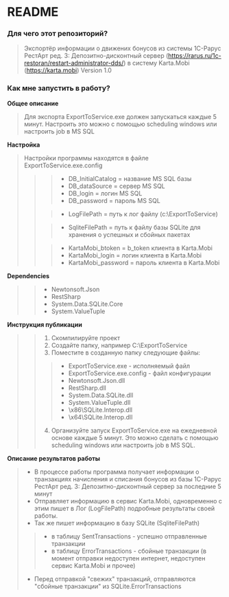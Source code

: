# README #

### Для чего этот репозиторий? ###

>Экспортёр информации о движених бонусов из системы 1С-Рарус РестАрт ред. 3: Депозитно-дисконтный сервер (https://rarus.ru/1c-restoran/restart-administrator-dds/) в систему Karta.Mobi (https://karta.mobi)
>Version 1.0

### Как мне запустить в работу? ###

**Общее описание**
>	Для экспорта ExportToService.exe должен запускаться каждые 5 минут. 
>	Настроить это можно с помощью scheduling windows или настроить job в MS SQL  

**Настройка**
>Настройки программы находятся в файле ExportToService.exe.config	
>><!--Настройки для получения данных-->
>>>* DB_InitialCatalog = название MS SQL базы
>>>* DB_dataSource = сервер MS SQL
>>>* DB_login = логин MS SQL
>>>* DB_password = пароль MS SQL
>><!--Настройки для хранения лога-->
>>>* LogFilePath = путь к лог файлу (с:\ExportToService)
>><!--Настройки для записи данных-->
>>>* SqliteFilePath = путь к файлу базы SQLite для хранения о успешных и сбойных пакетах
>><!--Настройки для отправки данных-->
>>>* KartaMobi_btoken = b_token клиента в Karta.Mobi
>>>* KartaMobi_login = логин клиента в Karta.Mobi
>>>* KartaMobi_password = пароль клиента в Karta.Mobi

**Dependencies**
>>* Newtonsoft.Json
>>* RestSharp
>>* System.Data.SQLite.Core
>>* System.ValueTuple

**Инструкция публикации**
>>1. Скомпилируйте проект
>>2. Создайте папку, например C:\ExportToService
>>3. Поместите в созданную папку следующие файлы:
>>>* ExportToService.exe - исполняемый файл
>>>* ExportToService.exe.config - файл конфигурации
>>>* Newtonsoft.Json.dll
>>>* RestSharp.dll
>>>* System.Data.SQLite.dll
>>>* System.ValueTuple.dll
>>>* \x86\SQLite.Interop.dll
>>>* \x64\SQLite.Interop.dll
>>4. Организуйте запуск ExportToService.exe на ежедневной основе каждые 5 минут. Это можно сделать с помощью scheduling windows или настроить job в MS SQL.  
		
**Описание результатов работы**
>* В процессе работы программа получает информации о транзакциях начисления и списания бонусов из базы 1С-Рарус РестАрт ред. 3: Депозитно-дисконтный сервер за последние 5 минут
>* Отправляет информацию в сервис Karta.Mobi, одновременно с этим пишет в Лог (LogFilePath) подробные результаты своей работы.
>* Так же пишет информацию в базу SQLite (SqliteFilePath) 
>>* в таблицу SentTransactions - успешно отправленные транзакции
>>* в таблицу ErrorTransactions - сбойные транзакции (в момент отправки недоступен интернет, недоступен сервис Karta.Mobi и прочее)
>* Перед отправкой "свежих" транзакций, отправляются "сбойные транзакции" из SQLite.ErrorTransactions
